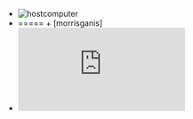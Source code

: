 + ![hostcomputer](https://avatars1.githubusercontent.com/u/25133519?v=4&s=20)
+ ===== + [morrisganis]
+ ![hostcomputer](https://rawgit.com/hostcomputer/130159523c694f84013c66f4c7644b7a/raw/b4fe77851f0e62730932f1d69171b9c8368b82df/README.md)
